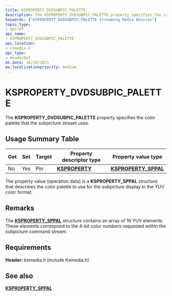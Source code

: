 ```yaml
---
title: KSPROPERTY_DVDSUBPIC_PALETTE
description: The KSPROPERTY_DVDSUBPIC_PALETTE property specifies the color palette that the subpicture stream uses.
keywords: ["KSPROPERTY_DVDSUBPIC_PALETTE Streaming Media Devices"]
topic_type:
- apiref
api_name:
- KSPROPERTY_DVDSUBPIC_PALETTE
api_location:
- ksmedia.h
api_type:
- HeaderDef
ms.date: 10/19/2021
ms.localizationpriority: medium
---
```


# KSPROPERTY_DVDSUBPIC_PALETTE

The **KSPROPERTY_DVDSUBPIC_PALETTE** property specifies the color palette that the subpicture stream uses.

## Usage Summary Table

| Get | Set | Target | Property descriptor type | Property value type |
|--|--|--|--|--|
| No | Yes | Pin | [**KSPROPERTY**](/windows-hardware/drivers/stream/ksproperty-structure) | [**KSPROPERTY_SPPAL**](/windows-hardware/drivers/ddi/ksmedia/ns-ksmedia-_ksproperty_sppal) |

The property value (operation data) is a **KSPROPERTY_SPPAL** structure that describes the color palette to use for the subpicture display in the YUV color format.

## Remarks

The [**KSPROPERTY_SPPAL**](/windows-hardware/drivers/ddi/ksmedia/ns-ksmedia-_ksproperty_sppal) structure contains an array of 16 YUV elements. These elements correspond to the 4-bit color numbers requested within the subpicture command stream.

## Requirements

**Header:** ksmedia.h (include Ksmedia.h)

## See also

[**KSPROPERTY_SPPAL**](/windows-hardware/drivers/ddi/ksmedia/ns-ksmedia-_ksproperty_sppal)
